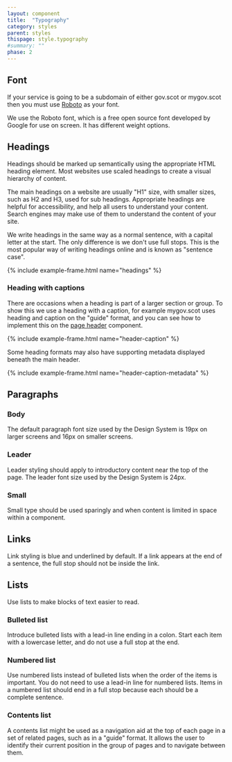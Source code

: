 ```yaml
---
layout: component
title:  "Typography"
category: styles
parent: styles
thispage: style.typography
#summary: ""
phase: 2
---
```


## Font 

If your service is going to be a subdomain of either gov.scot or mygov.scot then you must use [Roboto](https://fonts.google.com/specimen/Roboto) as your font.

We use the Roboto font, which is a free open source font developed by Google for use on screen. It has different weight options.




## Headings

Headings should be marked up semantically using the appropriate HTML heading element. Most websites use scaled headings to create a visual hierarchy of content.

The main headings on a website are usually "H1" size, with smaller sizes, such as H2 and H3, used for sub headings. Appropriate headings are helpful for accessibility, and help all users to understand your content. Search engines may make use of them to understand the content of your site.

We write headings in the same way as a normal sentence, with a capital letter at the start. The only difference is we don't use full stops. This is the most popular way of writing headings online and is known as "sentence case".

{% include example-frame.html name="headings" %}

### Heading with captions

There are occasions when a heading is part of a larger section or group. To show this we use a heading with a caption, for example mygov.scot uses heading and caption on the "guide" format, and you can see how to implement this on the [page header](/components/page-header/) component.

{% include example-frame.html name="header-caption" %}

Some heading formats may also have supporting metadata displayed beneath the main header.

{% include example-frame.html name="header-caption-metadata" %}




## Paragraphs

### Body

The default paragraph font size used by the Design System is 19px on larger screens and 16px on smaller screens.

### Leader

Leader styling should apply to introductory content near the top of the page. The leader font size used by the Design System is 24px.

### Small

Small type should be used sparingly and when content is limited in space within a component.




## Links
Link styling is blue and underlined by default. If a link appears at the end of a sentence, the full stop should not be inside the link.




## Lists

Use lists to make blocks of text easier to read.

### Bulleted list

Introduce bulleted lists with a lead-in line ending in a colon. Start each item with a lowercase letter, and do not use a full stop at the end.

### Numbered list

Use numbered lists instead of bulleted lists when the order of the items is important. You do not need to use a lead-in line for numbered lists. Items in a numbered list should end in a full stop because each should be a complete sentence.

### Contents list

A contents list might be used as a navigation aid at the top of each page in a set of related pages, such as in a "guide" format. It allows the user to identify their current position in the group of pages and to navigate between them.
